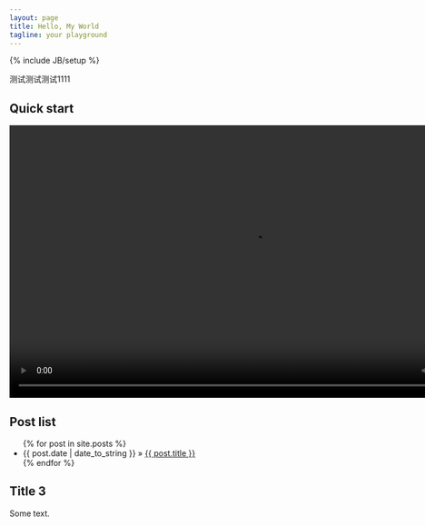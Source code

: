 ```yaml
---
layout: page
title: Hello, My World
tagline: your playground
---
```

{% include JB/setup %}

测试测试测试1111

## Quick start

<video id='"<' width="854" height="480" src="/custom/Landy.mp4" controls="controls" onclick="_hmt.push(['_trackEvent', 'video', 'play', 'Landy预告片']);">
浏览器不支持 video 标签。
</video>

## Post list

<ul class="posts">
  {% for post in site.posts %}
    <li><span>{{ post.date | date_to_string }}</span> &raquo; <a href="{{ BASE_PATH }}{{ post.url }}">{{ post.title }}</a></li>
  {% endfor %}
</ul>

## Title 3

Some text.


